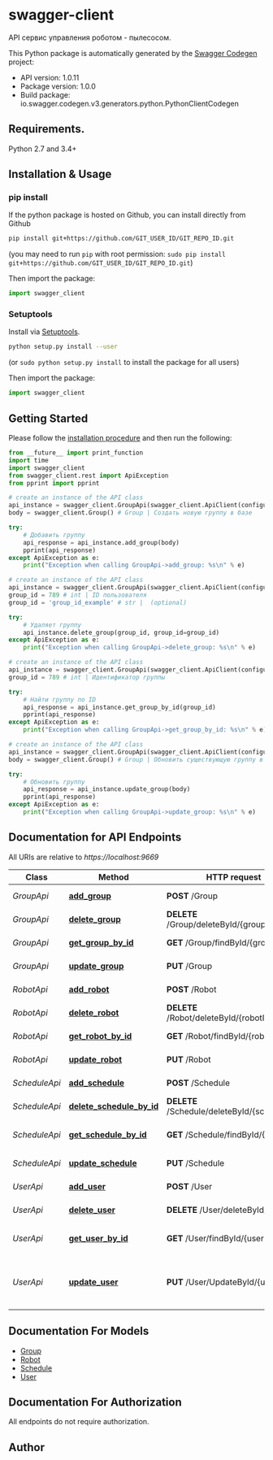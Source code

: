 # swagger-client
API сервис управления роботом - пылесосом.

This Python package is automatically generated by the [Swagger Codegen](https://github.com/swagger-api/swagger-codegen) project:

- API version: 1.0.11
- Package version: 1.0.0
- Build package: io.swagger.codegen.v3.generators.python.PythonClientCodegen

## Requirements.

Python 2.7 and 3.4+

## Installation & Usage
### pip install

If the python package is hosted on Github, you can install directly from Github

```sh
pip install git+https://github.com/GIT_USER_ID/GIT_REPO_ID.git
```
(you may need to run `pip` with root permission: `sudo pip install git+https://github.com/GIT_USER_ID/GIT_REPO_ID.git`)

Then import the package:
```python
import swagger_client 
```

### Setuptools

Install via [Setuptools](http://pypi.python.org/pypi/setuptools).

```sh
python setup.py install --user
```
(or `sudo python setup.py install` to install the package for all users)

Then import the package:
```python
import swagger_client
```

## Getting Started

Please follow the [installation procedure](#installation--usage) and then run the following:

```python
from __future__ import print_function
import time
import swagger_client
from swagger_client.rest import ApiException
from pprint import pprint

# create an instance of the API class
api_instance = swagger_client.GroupApi(swagger_client.ApiClient(configuration))
body = swagger_client.Group() # Group | Создать новую группу в базе

try:
    # Добавить группу
    api_response = api_instance.add_group(body)
    pprint(api_response)
except ApiException as e:
    print("Exception when calling GroupApi->add_group: %s\n" % e)

# create an instance of the API class
api_instance = swagger_client.GroupApi(swagger_client.ApiClient(configuration))
group_id = 789 # int | ID пользователя
group_id = 'group_id_example' # str |  (optional)

try:
    # Удаляет группу
    api_instance.delete_group(group_id, group_id=group_id)
except ApiException as e:
    print("Exception when calling GroupApi->delete_group: %s\n" % e)

# create an instance of the API class
api_instance = swagger_client.GroupApi(swagger_client.ApiClient(configuration))
group_id = 789 # int | Идентификатор группы

try:
    # Найти группу по ID
    api_response = api_instance.get_group_by_id(group_id)
    pprint(api_response)
except ApiException as e:
    print("Exception when calling GroupApi->get_group_by_id: %s\n" % e)

# create an instance of the API class
api_instance = swagger_client.GroupApi(swagger_client.ApiClient(configuration))
body = swagger_client.Group() # Group | Обновить существующую группу в базе

try:
    # Обновить группу
    api_response = api_instance.update_group(body)
    pprint(api_response)
except ApiException as e:
    print("Exception when calling GroupApi->update_group: %s\n" % e)
```

## Documentation for API Endpoints

All URIs are relative to *https://localhost:9669*

Class | Method | HTTP request | Description
------------ | ------------- | ------------- | -------------
*GroupApi* | [**add_group**](docs/GroupApi.md#add_group) | **POST** /Group | Добавить группу
*GroupApi* | [**delete_group**](docs/GroupApi.md#delete_group) | **DELETE** /Group/deleteById/{groupId} | Удаляет группу
*GroupApi* | [**get_group_by_id**](docs/GroupApi.md#get_group_by_id) | **GET** /Group/findById/{groupId} | Найти группу по ID
*GroupApi* | [**update_group**](docs/GroupApi.md#update_group) | **PUT** /Group | Обновить группу
*RobotApi* | [**add_robot**](docs/RobotApi.md#add_robot) | **POST** /Robot | Добавить робота
*RobotApi* | [**delete_robot**](docs/RobotApi.md#delete_robot) | **DELETE** /Robot/deleteById/{robotId} | Удаляет робота
*RobotApi* | [**get_robot_by_id**](docs/RobotApi.md#get_robot_by_id) | **GET** /Robot/findById/{robotId} | Найти робота по ID
*RobotApi* | [**update_robot**](docs/RobotApi.md#update_robot) | **PUT** /Robot | Обновить робота
*ScheduleApi* | [**add_schedule**](docs/ScheduleApi.md#add_schedule) | **POST** /Schedule | Добавить расписание
*ScheduleApi* | [**delete_schedule_by_id**](docs/ScheduleApi.md#delete_schedule_by_id) | **DELETE** /Schedule/deleteById/{scheduleId} | Удаляет расписание
*ScheduleApi* | [**get_schedule_by_id**](docs/ScheduleApi.md#get_schedule_by_id) | **GET** /Schedule/findById/{Id} | Найти ркасписание по ID
*ScheduleApi* | [**update_schedule**](docs/ScheduleApi.md#update_schedule) | **PUT** /Schedule | Обновить расписание
*UserApi* | [**add_user**](docs/UserApi.md#add_user) | **POST** /User | Добавить пользователя
*UserApi* | [**delete_user**](docs/UserApi.md#delete_user) | **DELETE** /User/deleteById/{userId} | Удаляет пользователя
*UserApi* | [**get_user_by_id**](docs/UserApi.md#get_user_by_id) | **GET** /User/findById/{userId} | Найти пользователя по ID
*UserApi* | [**update_user**](docs/UserApi.md#update_user) | **PUT** /User/UpdateById/{userId} | обновляет информацию о пользователе по ID

## Documentation For Models

 - [Group](docs/Group.md)
 - [Robot](docs/Robot.md)
 - [Schedule](docs/Schedule.md)
 - [User](docs/User.md)

## Documentation For Authorization

 All endpoints do not require authorization.


## Author


